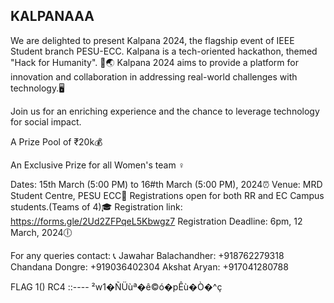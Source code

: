 ## KALPANAAA
We are delighted to present Kalpana 2024, the flagship event of IEEE Student branch PESU-ECC. Kalpana is a tech-oriented hackathon, themed "Hack for Humanity". 🌳🌏 
Kalpana 2024 aims to provide a platform for innovation and collaboration in addressing real-world challenges with technology.🖥

Join us for an enriching experience and the chance to leverage technology for social impact.

A Prize Pool of ₹20k💰

An Exclusive Prize for all Women's team ♀

Dates: 15th March (5:00 PM) to 16#th March (5:00 PM), 2024⏰
Venue: MRD Student Centre, PESU ECC🏫
Registrations open for both RR and EC Campus students.(Teams of 4)🎓
Registration link: https://forms.gle/2Ud2ZFPqeL5Kbwgz7
Registration Deadline: 6pm, 12 March, 2024🕕

For any queries contact: 📞
Jawahar Balachandher: +918762279318
Chandana Dongre: +919036402304
Akshat Aryan: +917041280788 




FLAG 1() RC4 ::----
²w1�ÑÜùª�ê©ó�pÊù�Ò�^ç
